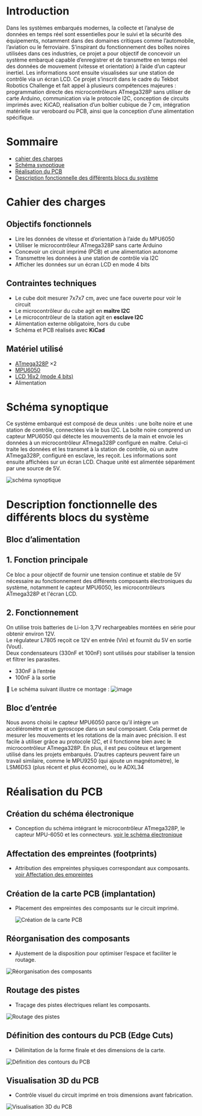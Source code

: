 # Introduction
Dans les systèmes embarqués modernes, la collecte et l’analyse de données en temps réel sont essentielles pour le suivi et la sécurité des équipements, notamment dans des domaines critiques comme l’automobile, l’aviation ou le ferroviaire. S’inspirant du fonctionnement des boîtes noires utilisées dans ces industries, ce projet a pour objectif de concevoir un système embarqué capable d’enregistrer et de transmettre en temps réel des données de mouvement (vitesse et orientation) à l’aide d’un capteur inertiel. Les informations sont ensuite visualisées sur une station de contrôle via un écran LCD.
Ce projet s’inscrit dans le cadre du Tekbot Robotics Challenge et fait appel à plusieurs compétences majeures : programmation directe des microcontrôleurs ATmega328P sans utiliser de carte Arduino, communication via le protocole I2C, conception de circuits imprimés avec KiCAD, réalisation d’un boîtier cubique de 7 cm, intégration matérielle sur veroboard ou PCB, ainsi que la conception d’une alimentation spécifique.
# Sommaire

- [cahier des charges ](#Cahier-des-charges)
- [Schéma synoptique](#Schéma-synoptique)
- [Réalisation du PCB](#Réalisation-du-PCB)
- [Description fonctionnelle des différents blocs du système](#Description-fonctionnelle-des-différents-blocs-du-système)
  
# Cahier des charges

## Objectifs fonctionnels
- Lire les données de vitesse et d’orientation à l’aide du MPU6050
- Utiliser le microcontrôleur ATmega328P sans carte Arduino
- Concevoir un circuit imprimé (PCB) et une alimentation autonome
- Transmettre les données à une station de contrôle via I2C
- Afficher les données sur un écran LCD en mode 4 bits

## Contraintes techniques
- Le cube doit mesurer 7x7x7 cm, avec une face ouverte pour voir le circuit
- Le microcontrôleur du cube agit en **maître I2C**
- Le microcontrôleur de la station agit en **esclave I2C**
- Alimentation externe obligatoire, hors du cube
- Schéma et PCB réalisés avec **KiCad**

## Matériel utilisé

- [ATmega328P](https://ww1.microchip.com/downloads/en/DeviceDoc/Atmel-7810-Automotive-Microcontrollers-ATmega328P_Datasheet.pdf) ×2  
- [MPU6050](https://invensense.tdk.com/wp-content/uploads/2015/02/MPU-6000-Datasheet1.pdf)  
- [LCD 16x2 (mode 4 bits)](https://www.gotronic.fr/pj2-sbc-lcd16x2-fr-1441.pdf?srsltid=AfmBOopmg8VyH8PQXxRcqE7GEvoyRwGRHeKVU9ZsKwGmKu13oZXhPhaJ)  
- Alimentation

  
# Schéma synoptique
Ce système embarqué est composé de deux unités : une boîte noire et une station de contrôle, connectées via le bus I2C. La boîte noire comprend un capteur MPU6050 qui détecte les mouvements de la main et envoie les données à un microcontrôleur ATmega328P configuré en maître. Celui-ci traite les données et les transmet à la station de contrôle, où un autre ATmega328P, configuré en esclave, les reçoit. Les informations sont ensuite affichées sur un écran LCD. Chaque unité est alimentée séparément par une source de 5V.

![schéma synoptique](https://github.com/user-attachments/assets/8b703337-a753-49e2-947b-a988aeb19c89)

# Description fonctionnelle des différents blocs du système
## Bloc d’alimentation
## 1. Fonction principale
Ce bloc a pour objectif de fournir une tension continue et stable de 5V nécessaire au fonctionnement des différents composants électroniques du système, notamment le capteur MPU6050, les microcontrôleurs ATmega328P et l'écran LCD.
## 2. Fonctionnement
On utilise trois batteries de Li-Ion 3,7V rechargeables montées en série pour obtenir environ 12V.  
Le régulateur L7805 reçoit ce 12V en entrée (Vin) et fournit du 5V en sortie (Vout).  
Deux condensateurs (330nF et 100nF) sont utilisés pour stabiliser la tension et filtrer les parasites.
- 330nF à l’entrée
- 100nF à la sortie

📌 Le schéma suivant illustre ce montage :
![image](https://github.com/user-attachments/assets/690d4b70-85dd-4cbb-bff8-a1c31e7033fd)

## Bloc d’entrée

Nous avons choisi le capteur MPU6050 parce qu’il intègre un accéléromètre et un gyroscope dans un seul composant. Cela permet de mesurer les mouvements et les rotations de la main avec précision. Il est facile à utiliser grâce au protocole I2C, et il fonctionne bien avec le microcontrôleur ATmega328P. En plus, il est peu coûteux et largement utilisé dans les projets embarqués. D’autres capteurs peuvent faire un travail similaire, comme le MPU9250 (qui ajoute un magnétomètre), le LSM6DS3 (plus récent et plus économe), ou le ADXL34

 # Réalisation du PCB

## Création du schéma électronique
- Conception du schéma intégrant le microcontrôleur ATmega328P, le capteur MPU-6050 et les connecteurs.
[voir le schéma électronique](Images.md#Création-du-schéma-électronique)

## Affectation des empreintes (footprints)
- Attribution des empreintes physiques correspondant aux composants.
[voir Affectation des empreintes](Images.md#Affectation-des-empreintes)

## Création de la carte PCB (implantation)
- Placement des empreintes des composants sur le circuit imprimé.

  ![Création de la carte PCB](https://github.com/user-attachments/assets/ea794759-0ee5-4ad1-9845-91bff85d9f4c)

## Réorganisation des composants
- Ajustement de la disposition pour optimiser l’espace et faciliter le routage.

![Réorganisation des composants](https://github.com/user-attachments/assets/159148ee-3c07-492a-8ed8-c2e2e21f3099)

## Routage des pistes
- Traçage des pistes électriques reliant les composants.
  
![ Routage des pistes](https://github.com/user-attachments/assets/14889db7-c03d-41f7-9225-8cdfcd50c843)

## Définition des contours du PCB (Edge Cuts)
- Délimitation de la forme finale et des dimensions de la carte.
  
![ Définition des contours du PCB](https://github.com/user-attachments/assets/3df37061-8004-4fdc-8a90-1eaaaba42349)

## Visualisation 3D du PCB
- Contrôle visuel du circuit imprimé en trois dimensions avant fabrication.
  
![ Visualisation 3D du PCB](https://github.com/user-attachments/assets/29374317-7dc3-43e4-95ee-a7a15d3b6c9a)


